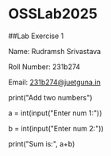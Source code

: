 # OSSLab2025



##Lab Exercise 1

Name: Rudramsh Srivastava

Roll Number: 231b274

Email: 231b274@juetguna.in



print("Add two numbers")

a = int(input("Enter num 1:"))

b = int(input("Enter num 2:"))

print("Sum is:", a+b)


